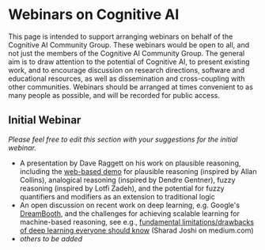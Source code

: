 # Webinars on Cognitive AI

This page is intended to support arranging webinars on behalf of the Cognitive AI Community Group. These webinars would be open to all, and not just the members of the Cognitive AI Community Group. The general aim is to draw attention to the potential of Cognitive AI, to present existing work, and to encourage discussion on research directions, software and educational resources, as well as dissemination and cross-coupling with other communities. Webinars should be arranged at times convenient to as many people as possible, and will be recorded for public access.

## Initial Webinar

_Please feel free to edit this section with your suggestions for the initial webinar._

* A presentation by Dave Raggett on his work on plausible reasoning, including the [web-based demo](https://www.w3.org/Data/demos/chunks/reasoning/) for plausible reasoning (inspired by Allan Collins), analogical reasoning (inspired by Dendre Gentner), fuzzy reasoning (inspired by Lotfi Zadeh), and the potential for fuzzy quantifiers and modifiers as an extension to traditional logic
* An open discussion on recent work on deep learning, e.g. Google's [DreamBooth](https://dreambooth.github.io), and the challenges for achieving scalable learning for machine-based reasoning, see e.g., [fundamental limitations/drawbacks of deep learning everyone should know](https://medium.com/mlearning-ai/fundamental-limitations-drawbacks-of-deep-learning-models-everyone-should-know-71c6176575d5) (Sharad Joshi on medium.com)
* _others to be added_

